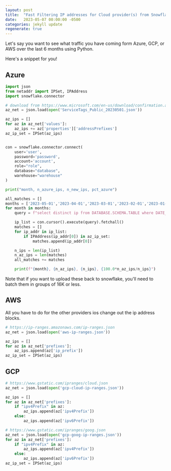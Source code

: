 ```yaml
---
layout: post
title:  "Fast Filtering IP addresses for Cloud provider(s) from Snowflake using Python"
date:   2023-05-07 00:00:00 -0500
categories: jekyll update
regenerate: true
---
```


Let's say you want to see what traffic you have coming form Azure, GCP, or AWS over the last 6 months using Python.

Here's a snippet for you!

## Azure

```python
import json
from netaddr import IPSet, IPAddress
import snowflake.connector

# download from https://www.microsoft.com/en-us/download/confirmation.aspx?id=56519
az_net = json.load(open('ServiceTags_Public_20230501.json'))

az_ips = []
for az in az_net['values']:
    az_ips += az['properties']['addressPrefixes']
az_ip_set = IPSet(az_ips)


con = snowflake.connector.connect(
    user='user',
    password='password',
    account='account',
    role="role",
    database="database",
    warehouse="warehouse"
)

print("month, n_azure_ips, n_new_ips, pct_azure")

all_matches = []
months = ['2023-05-01','2023-04-01','2023-03-01','2023-02-01','2023-01-01','2022-12-01','2022-11-01','2022-10-01']
for month in months:
    query = f"select distinct ip from DATABASE.SCHEMA.TABLE where DATE_TRUNC('month', CREATED_ON) = '{month}'"

    ip_list = con.cursor().execute(query).fetchall()
    matches = []
    for ip_addr in ip_list:
        if IPAddress(ip_addr[0]) in az_ip_set:
            matches.append(ip_addr[0])

    n_ips = len(ip_list)
    n_az_ips = len(matches)
    all_matches += matches

    print(f"{month}, {n_az_ips}, {n_ips}, {100.0*n_az_ips/n_ips}")
```

Note that if you want to upload these back to snowflake, you'll need to batch them in groups of 16K or less.

## AWS

All you have to do for the other providers ios change out the ip address blocks.

```python
# https://ip-ranges.amazonaws.com/ip-ranges.json
az_net = json.load(open('aws-ip-ranges.json'))

az_ips = []
for az in az_net['prefixes']:
    az_ips.append(az['ip_prefix'])
az_ip_set = IPSet(az_ips)
```

## GCP

```python
# https://www.gstatic.com/ipranges/cloud.json
az_net = json.load(open('gcp-cloud-ip-ranges.json'))

az_ips = []
for az in az_net['prefixes']:
    if "ipv4Prefix" in az:
        az_ips.append(az['ipv4Prefix'])
    else:
        az_ips.append(az['ipv6Prefix'])

# https://www.gstatic.com/ipranges/goog.json
az_net = json.load(open('gcp-goog-ip-ranges.json'))
for az in az_net['prefixes']:
    if "ipv4Prefix" in az:
        az_ips.append(az['ipv4Prefix'])
    else:
        az_ips.append(az['ipv6Prefix'])
az_ip_set = IPSet(az_ips)
```